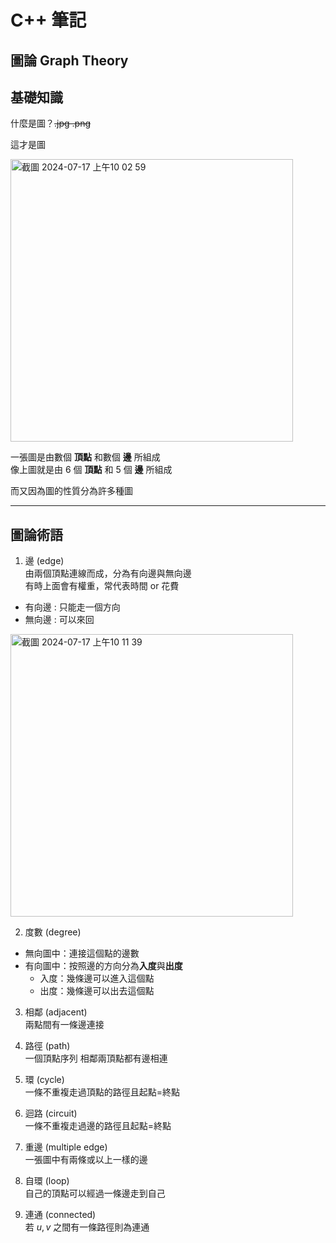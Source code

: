 # **C++ 筆記**  
## 圖論 Graph Theory  

## 基礎知識  

什麼是圖？~~.jpg .png~~  

這才是圖  

<img width="452" alt="截圖 2024-07-17 上午10 02 59" src="https://github.com/user-attachments/assets/cc4ff615-3028-41bc-8661-d40014358245">

一張圖是由數個 **頂點** 和數個 **邊** 所組成  
像上圖就是由 $6$ 個 **頂點** 和 $5$ 個 **邊** 所組成  

而又因為圖的性質分為許多種圖  

---

## 圖論術語  

1. 邊 (edge)  
由兩個頂點連線而成，分為有向邊與無向邊  
有時上面會有權重，常代表時間 or 花費  

* 有向邊 : 只能走一個方向  
* 無向邊 : 可以來回  

<img width="452" alt="截圖 2024-07-17 上午10 11 39" src="https://github.com/user-attachments/assets/6783ce2a-339b-4092-807a-e187c9c7efb4">

2. 度數 (degree)  

* 無向圖中：連接這個點的邊數  
* 有向圖中：按照邊的方向分為**入度**與**出度**  
    * 入度：幾條邊可以進入這個點  
    * 出度：幾條邊可以出去這個點  

3. 相鄰 (adjacent)  
兩點間有一條邊連接  

4. 路徑 (path)  
一個頂點序列 相鄰兩頂點都有邊相連  

5. 環 (cycle)  
一條不重複走過頂點的路徑且起點=終點  

6. 迴路 (circuit)  
一條不重複走過邊的路徑且起點=終點  

7. 重邊 (multiple edge)  
一張圖中有兩條或以上一樣的邊  

8. 自環 (loop)  
自己的頂點可以經過一條邊走到自己  

9. 連通 (connected)  
若 $u , v$ 之間有一條路徑則為連通  


